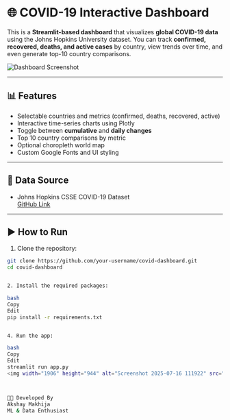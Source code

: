 # 🌐 COVID-19 Interactive Dashboard

This is a **Streamlit-based dashboard** that visualizes **global COVID-19 data** using the Johns Hopkins University dataset. You can track **confirmed, recovered, deaths, and active cases** by country, view trends over time, and even generate top-10 country comparisons.

![Dashboard Screenshot](./screenshot.png)

---

## 📊 Features

- Selectable countries and metrics (confirmed, deaths, recovered, active)
- Interactive time-series charts using Plotly
- Toggle between **cumulative** and **daily changes**
- Top 10 country comparisons by metric
- Optional choropleth world map
- Custom Google Fonts and UI styling

---

## 📁 Data Source

- Johns Hopkins CSSE COVID-19 Dataset  
  [GitHub Link](https://github.com/CSSEGISandData/COVID-19)

---

## ▶️ How to Run

1. Clone the repository:

```bash
git clone https://github.com/your-username/covid-dashboard.git
cd covid-dashboard


2. Install the required packages:

bash
Copy
Edit
pip install -r requirements.txt


4. Run the app:

bash
Copy
Edit
streamlit run app.py
<img width="1906" height="944" alt="Screenshot 2025-07-16 111922" src="https://github.com/user-attachments/assets/ecf868e1-c921-418a-85a7-725286f100c0" />



👨‍💻 Developed By
Akshay Makhija
ML & Data Enthusiast
